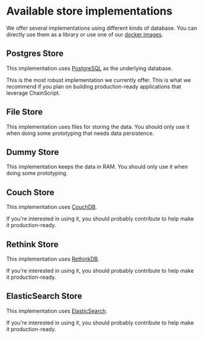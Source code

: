 # Available store implementations

We offer several implementations using different kinds of database.
You can directly use them as a library or use one of our [docker images](https://hub.docker.com/u/stratumn).

## Postgres Store

This implementation uses [PostgreSQL](https://www.postgresql.org/) as the underlying database.

This is the most robust implementation we currently offer.
This is what we recommend if you plan on building production-ready applications
that leverage ChainScript.

## File Store

This implementation uses files for storing the data.
You should only use it when doing some prototyping that needs data persistence.

## Dummy Store

This implementation keeps the data in RAM.
You should only use it when doing some prototyping.

## Couch Store

This implementation uses [CouchDB](http://couchdb.apache.org/).

If you're interested in using it, you should probably contribute to help make
it production-ready.

## Rethink Store

This implementation uses [RethinkDB](https://www.rethinkdb.com/).

If you're interested in using it, you should probably contribute to help make
it production-ready.

## ElasticSearch Store

This implementation uses [ElasticSearch](https://www.elastic.co/products/elasticsearch).

If you're interested in using it, you should probably contribute to help make
it production-ready.
